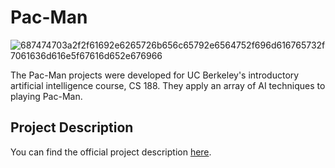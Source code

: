 # Pac-Man
![687474703a2f2f61692e6265726b656c65792e6564752f696d616765732f7061636d616e5f67616d652e676966](https://user-images.githubusercontent.com/72692826/183281158-c28b2788-9b99-4022-af93-b16dc4fb0736.gif)

The Pac-Man projects were developed for UC Berkeley's introductory artificial intelligence course, CS 188. They apply an array of AI techniques to playing Pac-Man.
## Project Description

You can find the official project description [here](http://ai.berkeley.edu/project_overview.html).
